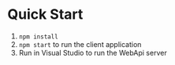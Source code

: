 # Quick Start

1. `npm install`
1. `npm start` to run the client application
1. Run in Visual Studio to run the WebApi server
